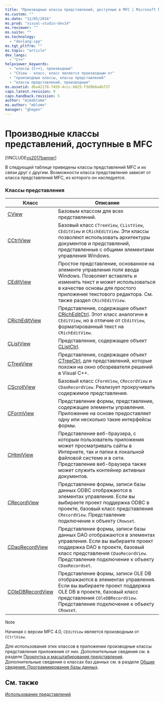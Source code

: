 ```yaml
---
title: "Производные классы представлений, доступные в MFC | Microsoft Docs"
ms.custom: ""
ms.date: "12/05/2016"
ms.prod: "visual-studio-dev14"
ms.reviewer: ""
ms.suite: ""
ms.technology: 
  - "devlang-cpp"
ms.tgt_pltfrm: ""
ms.topic: "article"
dev_langs: 
  - "C++"
helpviewer_keywords: 
  - "классы [C++], производные"
  - "CView - класс, класс является производным от"
  - "производные классы, классы представлений"
  - "классы представлений, производные"
ms.assetid: dba42178-7459-4ccc-b025-f3d9b8a4b737
caps.latest.revision: 9
caps.handback.revision: 5
author: "mikeblome"
ms.author: "mblome"
manager: "ghogen"
---
```

# Производные классы представлений, доступные в MFC
[!INCLUDE[vs2017banner](../assembler/inline/includes/vs2017banner.md)]

В следующей таблице приведены классы представлений MFC и их связи друг с другим.  Возможности класса представления зависят от класса представлений MFC, из которого он наследуется.  
  
### Классы представления  
  
|Класс|Описание|  
|-----------|--------------|  
|[CView](../Topic/CView%20Class.md)|Базовым классом для всех представлений.|  
|[CCtrlView](../mfc/reference/cctrlview-class.md)|Базовый класс `CTreeView`, `CListView`, `CEditView` и `CRichEditView`.  Эти классы позволяют использовать архитектуры документов и представлений, представленные с общими элементами управления Windows.|  
|[CEditView](../Topic/CEditView%20Class.md)|Простое представление, основанное на элементе управления поля ввода Windows.  Позволяет вставлять и изменять текст и может использоваться в качестве основы для простого приложения текстового редактора.  См. также раздел `CRichEditView`.|  
|[CRichEditView](../mfc/reference/cricheditview-class.md)|Представление, содержащее объект [CRichEditCtrl](../Topic/CRichEditCtrl%20Class.md).  Этот класс аналогичн в `CEditView`, но в отличие от `CEditView`, форматированный текст на `CRichEditView`.|  
|[CListView](../mfc/reference/clistview-class.md)|Представление, содержащее объект [CListCtrl](../Topic/CListCtrl%20Class.md).|  
|[CTreeView](../mfc/reference/ctreeview-class.md)|Представление, содержащее объект [CTreeCtrl](../mfc/reference/ctreectrl-class.md), для представлений, которые похожи на окно обозревателя решений в Visual C\+\+.|  
|[CScrollView](../mfc/reference/cscrollview-class.md)|Базовый класс `CFormView`, `CRecordView` и `CDaoRecordView`.  Реализует прокручивать содержимое представления.|  
|[CFormView](../mfc/reference/cformview-class.md)|Представление формы, представление, содержащее элементы управления.  Приложение на основе предоставляет одну или несколько такие интерфейсы формы.|  
|[CHtmlView](../mfc/reference/chtmlview-class.md)|Представление веб\-браузера, с которым пользователь приложения может просматривать сайты в Интернете, так и папки в локальной файловой системе и в сети.  Представление веб\-браузера также может служить контейнер активных документов.|  
|[CRecordView](../mfc/reference/crecordview-class.md)|Представление формы, записи базы данных ODBC отображаются в элементах управления.  Если вы выбираете проект поддержка ODBC в проекте, базовый класс представления `CRecordView`.  Представление подключение к объекту `CRowset`.|  
|[CDaoRecordView](../mfc/reference/cdaorecordview-class.md)|Представление формы, записи базы данных DAO отображаются в элементах управления.  Если вы выбираете проект поддержка DAO в проекте, базовый класс представления `CDaoRecordView`.  Представление подключение к объекту `CDaoRecordset`.|  
|[COleDBRecordView](../mfc/reference/coledbrecordview-class.md)|Представление формы, записи OLE DB отображаются в элементах управления.  Если вы выбираете проект поддержка OLE DB в проекте, базовый класс представления `COleDBRecordView`.  Представление подключение к объекту `CRowset`.|  
  
> [!NOTE]
>  Начиная с версии MFC 4.0, `CEditView` является производным от `CCtrlView`.  
  
 Для использования этих классов в приложении производные классы представления приложения от них.  Дополнительные сведения см. в разделе [Прокрутка и масштабирования представления](../mfc/scrolling-and-scaling-views.md).  Дополнительные сведения о классах баз данных см. в разделе [Общие сведения: Программирование базы данных](../data/data-access-programming-mfc-atl.md).  
  
## См. также  
 [Использование представлений](../mfc/using-views.md)